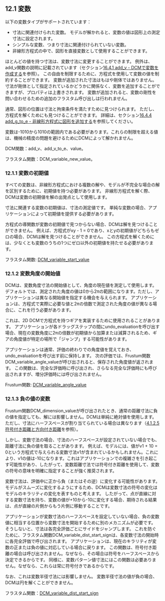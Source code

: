## 12.1 変数

以下の変数タイプがサポートされています：

- 寸法に関連付けられた変数。
モデルが解かれると、変数の値は図形上の測定寸法に設定されます。
- シンプルな変数、つまり寸法に関連付けられていない変数。
- 非線形方程式の中で、図形を直接変数として使用することができます。

ほとんどの値を持つ寸法は、変数寸法に変更することができます。
例外は、add\_v関数の説明に記載されています（セクション[16.4.1 add\_v - DCMで変数を作成する](16.4._DCM_functions_for_managing_equations.md)を参照）。
この自由を制限するために、方程式を使用して変数の値を制約することができます。
変数が追加された寸法はもはや剛体ではありません。
寸法が剛体として指定されているかどうかに関係なく、変数を追加することができますが、プロパティは上書きされます。
変数が追加されると、変数の剛性を問い合わせるための追加のフラスタム呼び出しは行われません。

通常、図形の位置は寸法と拘束条件を満たすために見つけられます。
ただし、方程式を解くためにも見つけることができます。
詳細は、セクション[16.4.4 add\_g\_to\_e - 非線形方程式に図形を追加する](16.4._DCM_functions_for_managing_equations.md)を参照してください。

変数は-1010から1010の範囲内である必要があります。これらの制限を超える値は、機械の精度の問題を避けるためにDCMによって解かれません。

DCM関数：add\_v、add\_v\_to\_e、value。

フラスタム関数：DCM\_variable\_new\_value。

### 12.1.1 変数の初期値

すべての変数は、非線形方程式における複数の解や、モデルが不完全な場合の解を区別するために、初期値を持つ必要があります。
非線形方程式を解く際、DCMは変数の初期値を解の出発点として使用します。

寸法に関連する変数の初期値は、寸法の測定値です。
単純な変数の場合、アプリケーションによって初期値を提供する必要があります。

方程式の導関数が変数の初期値で見つからない場合、DCMは解を見つけることができません。
例えば、方程式がxy - 1 = 0であり、xとyの初期値がどちらもゼロの場合、DCMは解を見つけることができません。
この方程式を解くためには、少なくとも変数のうちの1つにゼロ以外の初期値を持たせる必要があります。

フラスタム関数: [DCM\_variable\_start\_value](17.9._Frustum_functions_for_variables_and_equations.md)

### 12.1.2 変数角度の開始値

DCMは、変数角度寸法の開始値として、角度の現在値を測定して使用します。
デフォルトでは、測定された角度の値は0から2πの範囲になります。ただし、アプリケーションは異なる開始値を指定する機会を与えられます。
アプリケーションは、方程式で実際に必要な値と2πの倍数で測定された角度の値が異なる場合に、これを行う必要があります。

これは、2D DCMで方程式を持つギアを実装するために使用されることがあります。
アプリケーションが各ドラッグステップの間にundo_evaluationを呼び出す場合、現在の変数角度に2πの倍数が初期値から加算または減算されるため、ギアの角度値が特定の場所で「ジャンプ」する可能性があります。

アプリケーションは通常、評価の終わりでの角度値を覚えておき、undo_evaluationを呼び出す前に保持します。
次の評価では、Frustum関数DCM_variable_angle_valueが呼び出されると、保存された角度値が返されます。
この関数は、完全な評価時に呼び出され、さらなる完全な評価時にも呼び出されますが、増分評価時には呼び出されません。

Frustum関数: [DCM_variable_angle_value](17.9._Frustum_functions_for_variables_and_equations.md)

### 12.1.3 負の値の変数

Frustum関数DCM\_dimension\_valueが呼び出されたとき、通常の距離寸法に負の値を指定しても、解には影響しません。DCMは単純に絶対値を使用します。ただし、寸法にハーフスペースが割り当てられている場合は異なります（[4.1.2.5 符号付き距離と方向付き距離](4.1._Dimensions_with_a_value.md)を参照）。

しかし、変数寸法の場合、寸法のハーフスペースが設定されていない場合でも、距離寸法に負の値を取ることがあります。
例えば、モデルには、値がv1 + 10 = 0という方程式で与えられる変数寸法v1が含まれているかもしれません。これにより、v1の値は-10になります。これはアプリケーションでの複雑さを引き起こす可能性があり、したがって、変数距離寸法では符号付き距離を使用して、変数の符号の意味を明確に指定することが強く推奨されます。

変数寸法は、評価中に正から負（またはその逆）に変化する可能性があります。
モデルがスムーズに変化するようにするため、DCMは変数寸法の符号の変化はモデルのキラリティの変化を表すものと考えます。
したがって、点が直線に対する変数寸法を持ち、変数の値が+10から-10に変化する場合、期待される結果は、点が直線の片側からもう片側に移動することです。

アプリケーションが変数寸法のハーフスペースを設定していない場合、負の変数値に相当する位置から変数寸法を開始するために別のメカニズムが必要です。
そうしないと、寸法は各完全評価ごとにサイドをジャンプします。
これを防ぐために、フラスタム関数DCM\_variable\_dist\_start\_signは、各変数寸法の開始時に各完全評価で呼び出されます。
アプリケーションは、現在のキラリティが変数の正または負の値に対応している場合に戻ります。
この関数は、符号付き距離の場合は呼び出されません。なぜなら、その場合は符号をハーフスペースから決定できるからです。
同様に、変数パターン値寸法にはこの関数は必要ありません。なぜなら、これらは常に符号付きであるからです。

なお、これは変数半径寸法には影響しません。
変数半径寸法の値が負の場合、DCMは円を解くことができません。

フラスタム関数：[DCM\_variable\_dist\_start\_sign](17.9._Frustum_functions_for_variables_and_equations.md)
